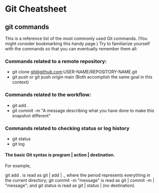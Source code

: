 # Git Cheatsheet
## git commands
This is a reference list of the most commonly used Git commands. (You might consider bookmarking this handy page.) Try to familiarize yourself with the commands so that you can eventually remember them all:

### Commands related to a remote repository:
- git clone git@github.com:USER-NAME/REPOSITORY-NAME.git
- git push or git push origin main (Both accomplish the same goal in this context)

### Commands related to the workflow:
- git add .
- git commit -m "A message describing what you have done to make this snapshot different"

### Commands related to checking status or log history
- git status
- git log

#### The basic Git syntax is program | action | destination.

For example,

git add . is read as git | add | ., where the period represents everything in the current directory;
git commit -m "message" is read as git | commit -m | "message"; and
git status is read as git | status | (no destination).